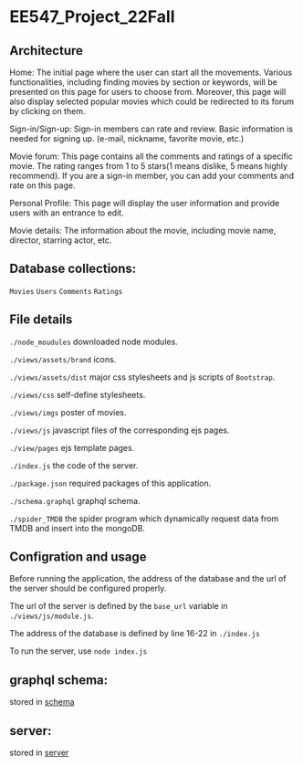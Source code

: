 # EE547_Project_22Fall

## Architecture
Home:  The initial page where the user can start all the movements. Various functionalities, including finding movies by section or keywords, will be presented on this page for users to choose from. Moreover, this page will also display selected popular movies which could be redirected to its forum by clicking on them.

Sign-in/Sign-up: Sign-in members can rate and review. Basic information is needed for signing up. (e-mail, nickname, favorite movie, etc.)

Movie forum: This page contains all the comments and ratings of a specific movie. The rating ranges from 1 to 5 stars(1 means dislike, 5 means highly recommend). If you are a sign-in member, you can add your comments and rate on this page.

Personal Profile: This page will display the user information and provide users with an entrance to edit.

Movie details: The information about the movie, including movie name, director, starring actor, etc.

## Database collections:
`Movies` `Users` `Comments` `Ratings`

## File details
`./node_moudules` downloaded node modules.

`./views/assets/brand` icons.

`./views/assets/dist` major css stylesheets and js scripts of `Bootstrap`.

`./views/css` self-define stylesheets.

`./views/imgs` poster of movies.

`./views/js` javascript files of the corresponding ejs pages.

`./view/pages` ejs template pages.

`./index.js` the code of the server.

`./package.json` required packages of this application.

`./schema.graphql` graphql schema.

`./spider_TMDB` the spider program which dynamically request data from TMDB and insert into the mongoDB.

## Configration and usage
Before running the application, the address of the database and the url of the server should be configured properly.

The url of the server is defined by the `base_url` variable in `./views/js/module.js`.


The address of the database is defined by line 16-22 in `./index.js`

To run the server, use `node index.js`

## graphql schema:
stored in [schema](schema.graphql)

## server:
stored in [server](index.js)

